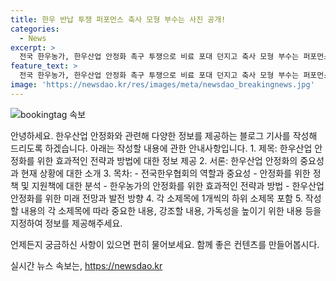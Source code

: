 ```yaml
---
title: 한우 반납 투쟁 퍼포먼스 축사 모형 부수는 사진 공개!
categories:
  - News
excerpt: >
  전국 한우농가, 한우산업 안정화 촉구 투쟁으로 비료 포대 던지고 축사 모형 부수는 퍼포먼스 - 전국한우협회 회원들이 여의도 국회의사당역에서 한우 반납을 촉구하기 위해 화려한 퍼포먼스를 선보였다.
feature_text: >
  전국 한우농가, 한우산업 안정화 촉구 투쟁으로 비료 포대 던지고 축사 모형 부수는 퍼포먼스 - 전국한우협회 회원들이 여의도 국회의사당역에서 한우 반납을 촉구하기 위해 화려한 퍼포먼스를 선보였다.
image: 'https://newsdao.kr/res/images/meta/newsdao_breakingnews.jpg'
---
```


<p><img src="https://newsdao.kr/res/images/meta/newsdao_breakingnews.jpg" alt="bookingtag 속보" /></p>

<p>안녕하세요. 한우산업 안정화와 관련해 다양한 정보를 제공하는 블로그 기사를 작성해 드리도록 하겠습니다. 아래는 작성할 내용에 관한 안내사항입니다.
1. 제목: 한우산업 안정화를 위한 효과적인 전략과 방법에 대한 정보 제공
2. 서론: 한우산업 안정화의 중요성과 현재 상황에 대한 소개
3. 목차:
   - 전국한우협회의 역할과 중요성
   - 안정화를 위한 정책 및 지원책에 대한 분석
   - 한우농가의 안정화를 위한 효과적인 전략과 방법
   - 한우산업 안정화를 위한 미래 전망과 발전 방향
4. 각 소제목에 1개씩의 하위 소제목 포함
5. 작성할 내용의 각 소제목에 따라 중요한 내용, 강조할 내용, 가독성을 높이기 위한 내용 등을 지정하여 정보를 제공해주세요.</p>

<p>언제든지 궁금하신 사항이 있으면 편히 물어보세요. 함께 좋은 컨텐츠를 만들어봅시다.</p>
실시간 뉴스 속보는, <a href="https://newsdao.kr" rel="dofollow">https://newsdao.kr</a>


